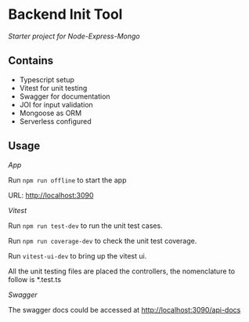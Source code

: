 # Backend Init Tool

_Starter project for Node-Express-Mongo_

## Contains

- Typescript setup
- Vitest for unit testing
- Swagger for documentation
- JOI for input validation
- Mongoose as ORM
- Serverless configured

## Usage

_App_

Run `npm run offline` to start the app

URL: [http://localhost:3090](http://localhost:3090)

_Vitest_

Run `npm run test-dev` to run the unit test cases.

Run `npm run coverage-dev` to check the unit test coverage.

Run `vitest-ui-dev` to bring up the vitest ui.

All the unit testing files are placed the controllers, the nomenclature to follow is \*.test.ts

_Swagger_

The swagger docs could be accessed at [http://localhost:3090/api-docs](http://localhost:3090/api-docs)
